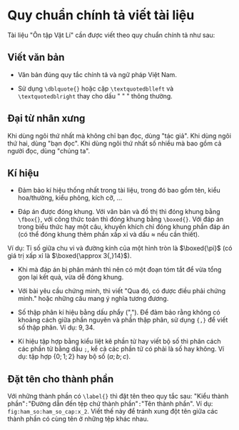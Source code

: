 # Quy chuẩn chính tả viết tài liệu

Tài liệu "Ôn tập Vật Lí" cần được viết theo quy chuẩn chính tả như sau:

## Viết văn bản

- Văn bản đúng quy tắc chính tả và ngữ pháp Việt Nam.

- Sử dụng `\dblquote{}` hoặc cặp `\textquotedblleft` và `\textquotedblright` thay cho dấu  " \" " thông thường.

## Đại từ nhân xưng

Khi dùng ngôi thứ nhất mà không chỉ bạn đọc, dùng "tác giả". Khi dùng ngôi thứ hai, dùng "bạn đọc". Khi dùng ngôi thứ nhất số nhiều mà bao gồm cả người đọc, dùng "chúng ta".

## Kí hiệu

- Đảm bảo kí hiệu thống nhất trong tài liệu, trong đó bao gồm tên, kiểu hoa/thường, kiểu phông, kích cỡ, ...

- Đáp án được đóng khung. Với văn bản và đồ thị thì đóng khung bằng `\fbox{}`, với công thức toán thì đóng khung bằng `\boxed{}`. Với đáp án trong biểu thức hay một câu, khuyến khích chỉ đóng khung phần đáp án (có thể đóng khung thêm phần xấp xỉ và dấu $\approx$ nếu cần thiết).

Ví dụ: Tỉ số giữa chu vi và đường kính của một hình tròn là $\boxed{\pi}$ (có giá trị xấp xỉ là $\boxed{\approx 3{,}14}$).

- Khi mà đáp án bị phân mảnh thì nên có một đoạn tóm tắt để vừa tổng gọn lại kết quả, vừa dễ đóng khung.

- Với bài yêu cầu chứng minh, thì viết "Qua đó, có được điều phải chứng minh." hoặc những câu mang ý nghĩa tương đương.

- Số thập phân kí hiệu bằng dấu phẩy (","). Để đảm bảo rằng không có khoảng cách giữa phần nguyên và phần thập phân, sử dụng `{,}` để viết số thập phân. Ví dụ: $9{,}34$.

- Kí hiệu tập hợp bằng kiểu liệt kê phần tử hay viết bộ số thì phân cách các phần tử bằng dấu `;`, kể cả các phần tử có phải là số hay không. Ví dụ: tập hợp $\left\{0; 1; 2\right\}$ hay bộ số $\left(a; b; c\right)$.

## Đặt tên cho thành phần

Với những thành phần có `\label{}` thì đặt tên theo quy tắc sau: "Kiểu thành phần"`:`"Đường dẫn đến tệp chứ thành phần"`:`"Tên thành phần". Ví dụ: `fig:ham_so:ham_so_cap:x_2`. Viết thế này để tránh xung đột tên giữa các thành phần có cùng tên ở những tệp khác nhau.
